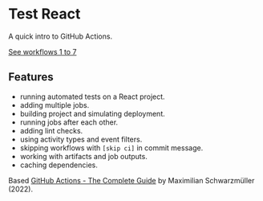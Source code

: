 # Test React

A quick intro to GitHub Actions.

[See workflows 1 to 7](../../.github/workflows)

## Features

- running automated tests on a React project.
- adding multiple jobs.
- building project and simulating deployment.
- running jobs after each other.
- adding lint checks.
- using activity types and event filters.
- skipping workflows with `[skip ci]` in commit message.
- working with artifacts and job outputs.
- caching dependencies.

Based [GitHub Actions - The Complete Guide](https://www.udemy.com/course/github-actions-the-complete-guide/) by Maximilian Schwarzmüller (2022).
